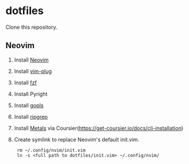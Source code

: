# dotfiles
Clone this repository.
## Neovim
1. Install [Neovim](https://github.com/neovim/neovim/wiki/Installing-Neovim)
2. Install [vim-plug](https://github.com/junegunn/vim-plug#installation)
3. Install [fzf](https://github.com/junegunn/fzf#installation)
4. Install Pyright
5. Install [gopls](https://github.com/golang/tools/tree/master/gopls#installation)
6. Install [ripgrep](https://github.com/BurntSushi/ripgrep#installation)
7. Install [Metals](https://get-coursier.io/docs/cli-installation) via Coursier(https://get-coursier.io/docs/cli-installation)
8. Create symlink to replace Neovim's default init.vim.

		rm ~/.config/nvim/init.vim
		ln -s <full path to dotfiles/init.vim> ~/.config/nvim/
